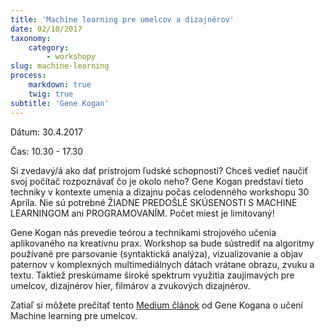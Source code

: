 ```yaml
---
title: 'Machine learning pre umelcov a dizajnérov'
date: 02/10/2017
taxonomy:
    category:
        - workshopy
slug: machine-learning
process:
    markdown: true
    twig: true
subtitle: 'Gene Kogan'
---
```


Dátum: 30.4.2017

Čas: 10.30 - 17.30


Si zvedavý/á ako dať prístrojom ľudské schopnosti? Chceš vedieť naučiť svoj počítač rozpoznávať čo je okolo neho? Gene Kogan predstaví tieto techniky v kontexte umenia a dizajnu počas celodenného workshopu 30 Apríla. Nie sú potrebné ŽIADNE PREDOŠLÉ SKÚSENOSTI S MACHINE LEARNINGOM ani PROGRAMOVANÍM. Počet miest je limitovaný!

Gene Kogan nás prevedie teórou a technikami strojového učenia aplikovaného na kreatívnu prax. Workshop sa bude sústrediť na algoritmy používané pre parsovanie (syntaktická analýza), vizualizovanie a objav paternov v komplexných multimediálnych dátach vrátane obrazu, zvuku a textu. Taktiež preskúmame široké spektrum využitia zaujímavých pre umelcov, dizajnérov hier, filmárov a zvukových dizajnérov.

Zatiaľ si môžete prečítať tento [Medium článok](https://medium.com/@genekogan/machine-learning-for-artists-e93d20fdb097#.hum1oucth) od Gene Kogana o učení Machine learning pre umelcov.




